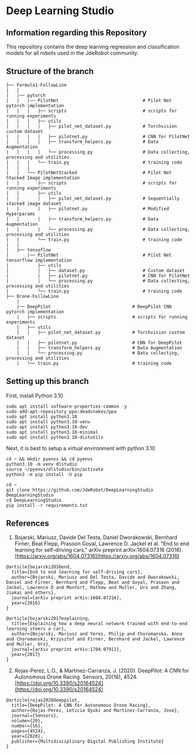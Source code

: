 # Deep Learning Studio

## Information regarding this Repository

This repository contains the deep learning regression and classification models for all robots used in the JdeRobot community.


## Structure of the branch

    ├── Formula1-FollowLine
    |   |
    |   |── pytorch
    |   |   |── PilotNet                                # Pilot Net pytorch implementation
    |   |   |   ├── scripts                             # scripts for running experiments 
    |   |   |   ├── utils                               
    |   |   |   |   ├── pilot_net_dataset.py            # Torchvision custom dataset
    |   |   |   |   ├── pilotnet.py                     # CNN for PilotNet
    |   |   |   |   ├── transform_helpers.py            # Data Augmentation
    |   |   |   |   └── processing.py                   # Data collecting, processing and utilities
    |   |   |   └── train.py                            # training code
    |   |   |
    |   |   └── PilotNetStacked                         # Pilot Net Stacked Image implementation
    |   |       ├── scripts                             # scripts for running experiments 
    |   |       ├── utils                               
    |   |       |   ├── pilot_net_dataset.py            # Sequentially stacked image dataset
    |   |       |   ├── pilotnet.py                     # Modified Hyperparams 
    |   |       |   ├── transform_helpers.py            # Data Augmentation
    |   |       |   └── processing.py                   # Data collecting, processing and utilities
    |   |       └── train.py                            # training code
    |   |
    |   ├── tensoflow
    |       |── PilotNet                                # Pilot Net tensorflow implementation
    |           ├── utils                               
    |           |   ├── dataset.py                      # Custom dataset
    |           |   ├── pilotnet.py                     # CNN for PilotNet
    |           |   └── processing.py                   # Data collecting, processing and utilities
    |           └── train.py                            # training code
    ├── Drone-FollowLine
        |
        |── DeepPilot                               # DeepPilot CNN pytorch implementation
        |   ├── scripts                             # scripts for running experiments 
        |   ├── utils                               
        |   |   ├── pilot_net_dataset.py            # Torchvision custom dataset
        |   |   ├── pilotnet.py                     # CNN for DeepPilot
        |   |   ├── transform_helpers.py            # Data Augmentation
        |   |   └── processing.py                   # Data collecting, processing and utilities
        |   └── train.py                            # training code


## Setting up this branch

First, install Python 3.10

```
sudo apt install software-properties-common -y
sudo add-apt-repository ppa:deadsnakes/ppa
sudo apt install python3.10
sudo apt install python3.10-venv
sudo apt install python3.10-dev
sudo apt install python3.10-minimal
sudo apt install python3.10-distutils
```

Next, it is best to setup a virtual environment with python 3.10

```
cd ~ && mkdir pyenvs && cd pyenvs
python3.10 -m venv dlstudio
source ~/pyenvs/dlstudio/bin/activate
python3 -m pip install -U pip

cd ~
git clone https://github.com/JdeRobot/DeepLearningStudio DeepLearningStudio
cd DeepLearningStudio
pip install -r requirements.txt
```

## References

1. Bojarski, Mariusz, Davide Del Testa, Daniel Dworakowski, Bernhard Firner, Beat Flepp, Prasoon Goyal, Lawrence D. Jackel et al. "End to end learning for self-driving cars." arXiv preprint arXiv:1604.07316 (2016). [https://arxiv.org/abs/1604.07316](https://arxiv.org/abs/1604.07316)

```
@article{bojarski2016end,
  title={End to end learning for self-driving cars},
  author={Bojarski, Mariusz and Del Testa, Davide and Dworakowski, Daniel and Firner, Bernhard and Flepp, Beat and Goyal, Prasoon and Jackel, Lawrence D and Monfort, Mathew and Muller, Urs and Zhang, Jiakai and others},
  journal={arXiv preprint arXiv:1604.07316},
  year={2016}
}

@article{bojarski2017explaining,
  title={Explaining how a deep neural network trained with end-to-end learning steers a car},
  author={Bojarski, Mariusz and Yeres, Philip and Choromanska, Anna and Choromanski, Krzysztof and Firner, Bernhard and Jackel, Lawrence and Muller, Urs},
  journal={arXiv preprint arXiv:1704.07911},
  year={2017}
}
```

2. Rojas-Perez, L.O., & Martinez-Carranza, J. (2020). DeepPilot: A CNN for Autonomous Drone Racing. Sensors, 20(16), 4524. [https://doi.org/10.3390/s20164524](https://doi.org/10.3390/s20164524)

```
@article{rojas2020deeppilot,
  title={DeepPilot: A CNN for Autonomous Drone Racing},
  author={Rojas-Perez, Leticia Oyuki and Martinez-Carranza, Jose},
  journal={Sensors},
  volume={20},
  number={16},
  pages={4524},
  year={2020},
  publisher={Multidisciplinary Digital Publishing Institute}
}
```

